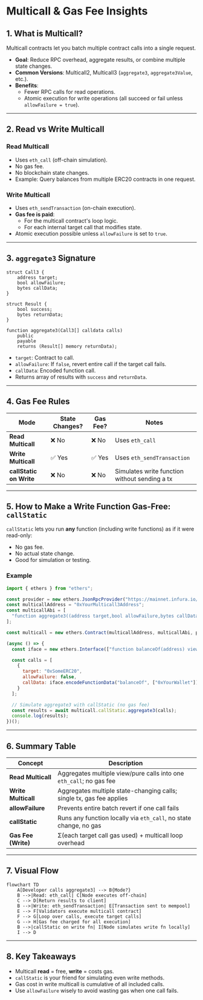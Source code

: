 # Multicall & Gas Fee Insights

## 1. What is Multicall?
Multicall contracts let you batch multiple contract calls into a single request.

- **Goal**: Reduce RPC overhead, aggregate results, or combine multiple state changes.
- **Common Versions**: Multicall2, Multicall3 (`aggregate3`, `aggregate3Value`, etc.).
- **Benefits**:
  - Fewer RPC calls for read operations.
  - Atomic execution for write operations (all succeed or fail unless `allowFailure = true`).

---

## 2. Read vs Write Multicall

### **Read Multicall**
- Uses `eth_call` (off-chain simulation).
- No gas fee.
- No blockchain state changes.
- Example: Query balances from multiple ERC20 contracts in one request.

### **Write Multicall**
- Uses `eth_sendTransaction` (on-chain execution).
- **Gas fee is paid**:
  - For the multicall contract's loop logic.
  - For each internal target call that modifies state.
- Atomic execution possible unless `allowFailure` is set to `true`.

---

## 3. `aggregate3` Signature

```solidity
struct Call3 {
    address target;
    bool allowFailure;
    bytes callData;
}

struct Result {
    bool success;
    bytes returnData;
}

function aggregate3(Call3[] calldata calls)
    public
    payable
    returns (Result[] memory returnData);
```

- `target`: Contract to call.
- `allowFailure`: If `false`, revert entire call if the target call fails.
- `callData`: Encoded function call.
- Returns array of results with `success` and `returnData`.

---

## 4. Gas Fee Rules

| Mode | State Changes? | Gas Fee? | Notes |
|------|----------------|----------|-------|
| **Read Multicall** | ❌ No | ❌ No | Uses `eth_call` |
| **Write Multicall** | ✅ Yes | ✅ Yes | Uses `eth_sendTransaction` |
| **callStatic on Write** | ❌ No | ❌ No | Simulates write function without sending a tx |

---

## 5. How to Make a Write Function Gas-Free: `callStatic`

`callStatic` lets you run **any** function (including write functions) as if it were read-only:
- No gas fee.
- No actual state change.
- Good for simulation or testing.

### Example
```javascript
import { ethers } from "ethers";

const provider = new ethers.JsonRpcProvider("https://mainnet.infura.io/v3/YOUR_KEY");
const multicallAddress = "0xYourMulticall3Address";
const multicallAbi = [
  "function aggregate3((address target,bool allowFailure,bytes callData)[] calls) returns (tuple(bool success, bytes returnData)[])"
];

const multicall = new ethers.Contract(multicallAddress, multicallAbi, provider);

(async () => {
  const iface = new ethers.Interface(["function balanceOf(address) view returns (uint256)"]);

  const calls = [
    {
      target: "0xSomeERC20",
      allowFailure: false,
      callData: iface.encodeFunctionData("balanceOf", ["0xYourWallet"])
    }
  ];

  // Simulate aggregate3 with callStatic (no gas fee)
  const results = await multicall.callStatic.aggregate3(calls);
  console.log(results);
})();
```

---

## 6. Summary Table

| Concept | Description |
|---------|-------------|
| **Read Multicall** | Aggregates multiple view/pure calls into one `eth_call`; no gas fee |
| **Write Multicall** | Aggregates multiple state-changing calls; single tx, gas fee applies |
| **allowFailure** | Prevents entire batch revert if one call fails |
| **callStatic** | Runs any function locally via `eth_call`, no state change, no gas |
| **Gas Fee (Write)** | Σ(each target call gas used) + multicall loop overhead |

---

## 7. Visual Flow

```mermaid
flowchart TD
    A[Developer calls aggregate3] --> B{Mode?}
    B -->|Read: eth_call| C[Node executes off-chain]
    C --> D[Return results to client]
    B -->|Write: eth_sendTransaction| E[Transaction sent to mempool]
    E --> F[Validators execute multicall contract]
    F --> G[Loop over calls, execute target calls]
    G --> H[Gas fee charged for all execution]
    B -->|callStatic on write fn| I[Node simulates write fn locally]
    I --> D

```

---

## 8. Key Takeaways
- Multicall **read** = free, **write** = costs gas.
- `callStatic` is your friend for simulating even write methods.
- Gas cost in write multicall is cumulative of all included calls.
- Use `allowFailure` wisely to avoid wasting gas when one call fails.
